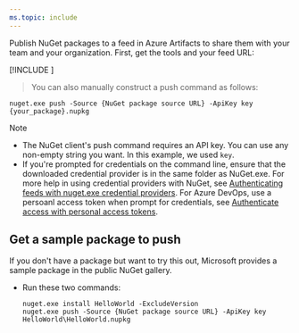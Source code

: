```yaml
---
ms.topic: include
---
```


Publish NuGet packages to a feed in Azure Artifacts to share them with your team and your organization.
First, get the tools and your feed URL:

[!INCLUDE [](nuget-publish-endpoint.md)]

   >You can also manually construct a push command as follows:  

   ```Command
   nuget.exe push -Source {NuGet package source URL} -ApiKey key {your_package}.nupkg
   ```

> [!NOTE]
>
> * The NuGet client's push command requires an API key. You can use any non-empty string you want. In this example, we used `key`.
> * If you're prompted for credentials on the command line, ensure that the downloaded credential provider is in the same folder as NuGet.exe. For more help in using credential providers with NuGet, see [Authenticating feeds with nuget.exe credential providers](https://docs.microsoft.com/nuget/reference/extensibility/nuget-exe-credential-providers). For Azure DevOps, use a persoanl access token when prompt for credentials, see [Authenticate access with personal access tokens](https://docs.microsoft.com/azure/devops/organizations/accounts/use-personal-access-tokens-to-authenticate?view=vsts).

## Get a sample package to push

If you don't have a package but want to try this out, Microsoft provides a sample package in the public NuGet gallery.

* Run these two commands:

  ```Command
  nuget.exe install HelloWorld -ExcludeVersion
  nuget.exe push -Source {NuGet package source URL} -ApiKey key HelloWorld\HelloWorld.nupkg
  ```
